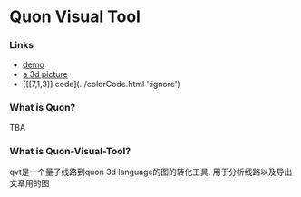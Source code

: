 # Quon Visual Tool


### Links

+ [demo](../demo.html ':ignore')
+ [a 3d picture](../special.html ':ignore')
+ [\[\[7,1,3]] code](../colorCode.html ':ignore')

### What is Quon?

TBA

### What is Quon-Visual-Tool?

qvt是一个量子线路到quon 3d language的图的转化工具, 用于分析线路以及导出文章用的图
